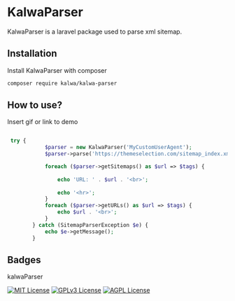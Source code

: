 # KalwaParser

 KalwaParser is a laravel package used to parse xml sitemap.
## Installation

Install KalwaParser with composer

```bash
composer require kalwa/kalwa-parser
```
    
## How to use?

Insert gif or link to demo

```php

 try {
            $parser = new KalwaParser('MyCustomUserAgent');
            $parser->parse('https://themeselection.com/sitemap_index.xml');

            foreach ($parser->getSitemaps() as $url => $tags) {
             
                echo 'URL: ' . $url . '<br>';
             
                echo '<hr>';
            }
            foreach ($parser->getURLs() as $url => $tags) {
                echo $url . '<br>';  
            }
        } catch (SitemapParserException $e) {
            echo $e->getMessage();
        }

```
## Badges

kalwaParser

[![MIT License](https://img.shields.io/badge/License-MIT-green.svg)](https://choosealicense.com/licenses/mit/)
[![GPLv3 License](https://img.shields.io/badge/License-GPL%20v3-yellow.svg)](https://opensource.org/licenses/)
[![AGPL License](https://img.shields.io/badge/license-AGPL-blue.svg)](http://www.gnu.org/licenses/agpl-3.0)

